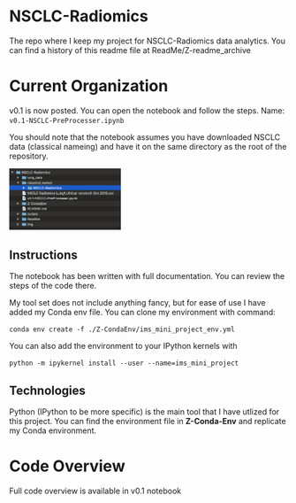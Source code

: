 # NSCLC-Radiomics
The repo where I keep my project for NSCLC-Radiomics data analytics. You can find a history of this readme file at ReadMe/Z-readme_archive

# Current Organization
v0.1 is now posted. You can open the notebook and follow the steps. Name: `v0.1-NSCLC-PreProcesser.ipynb`

You should note that the notebook assumes you have downloaded NSCLC data (classical nameing) and have it on the same directory as the root of the repository. 

<img src="img/folder_str.png" width="40%" class="center">


## Instructions
The notebook has been written with full documentation. You can review the steps of the code there. 

My tool set does not include anything fancy, but for ease of use I have added my Conda env file. 
You can clone my environment with command:
```
conda env create -f ./Z-CondaEnv/ims_mini_project_env.yml
```

You can also add the environment to your IPython kernels with
```
python -m ipykernel install --user --name=ims_mini_project
```

## Technologies
Python (IPython to be more specific) is the main tool that I have utlized for this project. You can find the environment file in **Z-Conda-Env** and replicate my Conda environment. 

# Code Overview
Full code overview is available in v0.1 notebook
